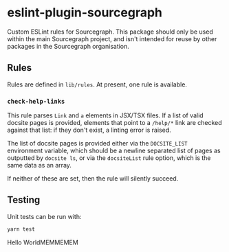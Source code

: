 # eslint-plugin-sourcegraph

Custom ESLint rules for Sourcegraph. This package should only be used within
the main Sourcegraph project, and isn't intended for reuse by other packages in
the Sourcegraph organisation.

## Rules

Rules are defined in `lib/rules`. At present, one rule is available.

### `check-help-links`

This rule parses `Link` and `a` elements in JSX/TSX files. If a list of valid
docsite pages is provided, elements that point to a `/help/*` link are checked
against that list: if they don't exist, a linting error is raised.

The list of docsite pages is provided either via the `DOCSITE_LIST` environment
variable, which should be a newline separated list of pages as outputted by
`docsite ls`, or via the `docsiteList` rule option, which is the same data as
an array.

If neither of these are set, then the rule will silently succeed.

## Testing

Unit tests can be run with:

```sh
yarn test
```
Hello WorldMEMMEMEM
